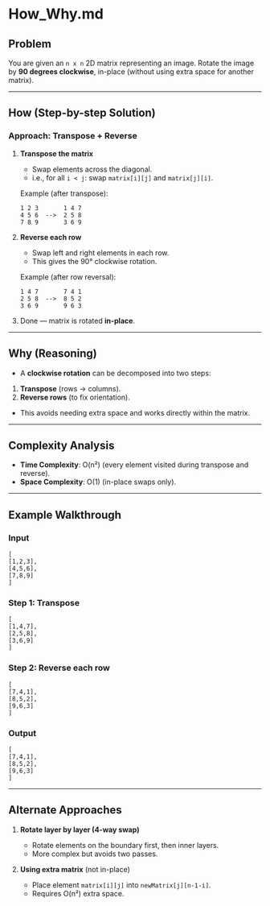 # How_Why.md

## Problem

You are given an `n x n` 2D matrix representing an image. Rotate the image by **90 degrees clockwise**, in-place (without using extra space for another matrix).

---

## How (Step-by-step Solution)

### Approach: Transpose + Reverse

1. **Transpose the matrix**  
   - Swap elements across the diagonal.  
   - i.e., for all `i < j`: swap `matrix[i][j]` and `matrix[j][i]`.

   Example (after transpose):

    ```text
    1 2 3       1 4 7
    4 5 6  -->  2 5 8
    7 8 9       3 6 9
    ```

2. **Reverse each row**  

    - Swap left and right elements in each row.  
    - This gives the 90° clockwise rotation.

    Example (after row reversal):

    ```text
    1 4 7       7 4 1
    2 5 8  -->  8 5 2
    3 6 9       9 6 3
    ```

3. Done — matrix is rotated **in-place**.

---

## Why (Reasoning)

- A **clockwise rotation** can be decomposed into two steps:

1. **Transpose** (rows → columns).
2. **Reverse rows** (to fix orientation).

- This avoids needing extra space and works directly within the matrix.

---

## Complexity Analysis

- **Time Complexity**: O(n²) (every element visited during transpose and reverse).  
- **Space Complexity**: O(1) (in-place swaps only).

---

## Example Walkthrough

### Input

```text
[
[1,2,3],
[4,5,6],
[7,8,9]
]
```

### Step 1: Transpose

```text
[
[1,4,7],
[2,5,8],
[3,6,9]
]
```

### Step 2: Reverse each row

```text
[
[7,4,1],
[8,5,2],
[9,6,3]
]
```

### Output

```text
[
[7,4,1],
[8,5,2],
[9,6,3]
]
```

---

## Alternate Approaches

1. **Rotate layer by layer (4-way swap)**  
   - Rotate elements on the boundary first, then inner layers.  
   - More complex but avoids two passes.

2. **Using extra matrix** (not in-place)  
   - Place element `matrix[i][j]` into `newMatrix[j][n-1-i]`.  
   - Requires O(n²) extra space.
